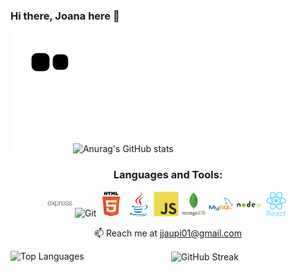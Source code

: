 ### Hi there, Joana here 👋
![Snake animation](https://github.com/joanajaupi/joanajaupi/blob/output/github-contribution-grid-snake.svg)
![Anurag's GitHub stats](https://github-readme-stats.vercel.app/api?username=joanajaupi&count_private=true&show_icons=true&theme=tokyonight)

  <div align="center">
    <h3>Languages and Tools:</h3>
    <img src="https://raw.githubusercontent.com/devicons/devicon/master/icons/express/express-original-wordmark.svg" alt="Express.js" width="40" height="40" />
    <img src="https://www.vectorlogo.zone/logos/git-scm/git-scm-icon.svg" alt="Git" width="40" height="40" />
    <img src="https://raw.githubusercontent.com/devicons/devicon/master/icons/html5/html5-original-wordmark.svg" alt="HTML5" width="40" height="40" />
    <img src="https://raw.githubusercontent.com/devicons/devicon/master/icons/java/java-original.svg" alt="Java" width="40" height="40" />
    <img src="https://raw.githubusercontent.com/devicons/devicon/master/icons/javascript/javascript-original.svg" alt="JavaScript" width="40" height="40" />
    <img src="https://raw.githubusercontent.com/devicons/devicon/master/icons/mongodb/mongodb-original-wordmark.svg" alt="MongoDB" width="40" height="40" />
    <img src="https://raw.githubusercontent.com/devicons/devicon/master/icons/mysql/mysql-original-wordmark.svg" alt="MySQL" width="40" height="40" />
    <img src="https://raw.githubusercontent.com/devicons/devicon/master/icons/nodejs/nodejs-original-wordmark.svg" alt="Node.js" width="40" height="40" />
    <img src="https://raw.githubusercontent.com/devicons/devicon/master/icons/react/react-original-wordmark.svg" alt="React" width="40" height="40" />
  </div>

  <div align="center">
    <p>📫 Reach me at <a href="mailto:jjaupi01@gmail.com">jjaupi01@gmail.com</a></p>
  </div>

  <div align="center">
    <p><img align="left" src="https://github-readme-stats.vercel.app/api/top-langs?username=joanajaupi&show_icons=true&locale=en&layout=compact" alt="Top Languages" /></p>
    <p><img align="center" src="https://github-readme-streak-stats.herokuapp.com/?user=joanajaupi" alt="GitHub Streak" /></p>
  </div>
